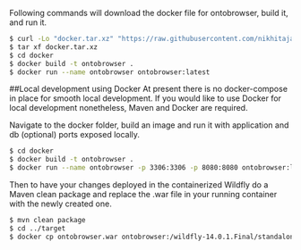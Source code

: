 Following commands will download the docker file for ontobrowser, build it, and run it.


```bash
$ curl -Lo "docker.tar.xz" "https://raw.githubusercontent.com/nikhitajatain/ontobrowser/master/docker/docker.tar.xz"
$ tar xf docker.tar.xz
$ cd docker
$ docker build -t ontobrowser .
$ docker run --name ontobrowser ontobrowser:latest
```

##Local development using Docker
At present there is no docker-compose in place for smooth local development.
If you would like to use Docker for local development nonetheless, Maven and Docker are required.

Navigate to the docker folder, build an image and run it with application and db (optional) ports exposed locally.
```bash
$ cd docker
$ docker build -t ontobrowser .
$ docker run --name ontobrowser -p 3306:3306 -p 8080:8080 ontobrowser:latest
```
Then to have your changes deployed in the containerized Wildfly do a Maven clean package
 and replace the .war file in your running container with the newly created one.
```bash
$ mvn clean package
$ cd ../target
$ docker cp ontobrowser.war ontobrowser:/wildfly-14.0.1.Final/standalone/deployments/ROOT.war
```


